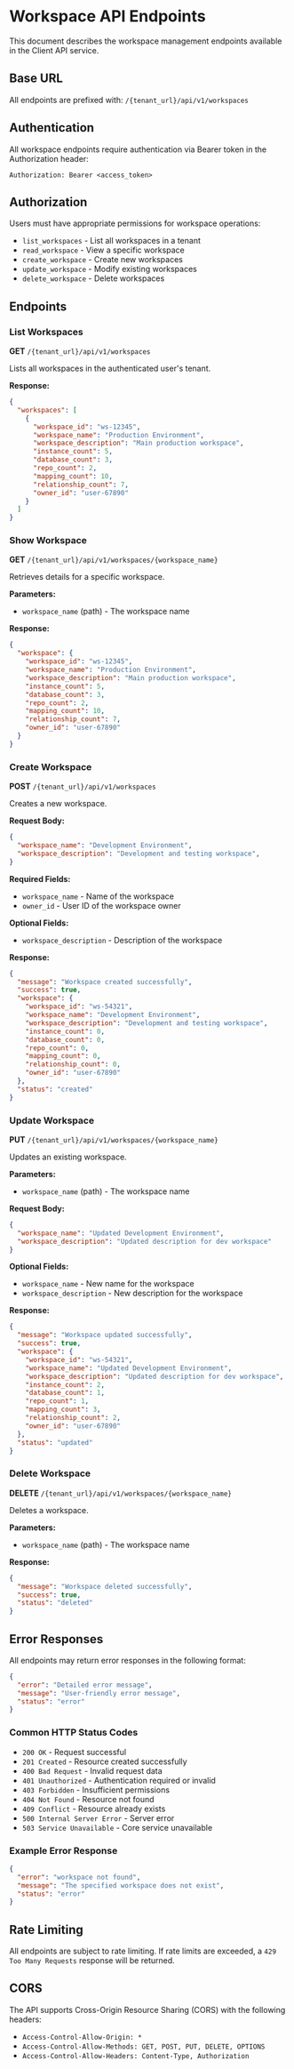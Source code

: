 # Workspace API Endpoints

This document describes the workspace management endpoints available in the Client API service.

## Base URL

All endpoints are prefixed with: `/{tenant_url}/api/v1/workspaces`

## Authentication

All workspace endpoints require authentication via Bearer token in the Authorization header:

```
Authorization: Bearer <access_token>
```

## Authorization

Users must have appropriate permissions for workspace operations:
- `list_workspaces` - List all workspaces in a tenant
- `read_workspace` - View a specific workspace 
- `create_workspace` - Create new workspaces
- `update_workspace` - Modify existing workspaces
- `delete_workspace` - Delete workspaces

## Endpoints

### List Workspaces

**GET** `/{tenant_url}/api/v1/workspaces`

Lists all workspaces in the authenticated user's tenant.

**Response:**
```json
{
  "workspaces": [
    {
      "workspace_id": "ws-12345",
      "workspace_name": "Production Environment",
      "workspace_description": "Main production workspace",
      "instance_count": 5,
      "database_count": 3,
      "repo_count": 2,
      "mapping_count": 10,
      "relationship_count": 7,
      "owner_id": "user-67890"
    }
  ]
}
```

### Show Workspace

**GET** `/{tenant_url}/api/v1/workspaces/{workspace_name}`

Retrieves details for a specific workspace.

**Parameters:**
- `workspace_name` (path) - The workspace name

**Response:**
```json
{
  "workspace": {
    "workspace_id": "ws-12345",
    "workspace_name": "Production Environment", 
    "workspace_description": "Main production workspace",
    "instance_count": 5,
    "database_count": 3,
    "repo_count": 2,
    "mapping_count": 10,
    "relationship_count": 7,
    "owner_id": "user-67890"
  }
}
```

### Create Workspace

**POST** `/{tenant_url}/api/v1/workspaces`

Creates a new workspace.

**Request Body:**
```json
{
  "workspace_name": "Development Environment",
  "workspace_description": "Development and testing workspace",
}
```

**Required Fields:**
- `workspace_name` - Name of the workspace
- `owner_id` - User ID of the workspace owner

**Optional Fields:**
- `workspace_description` - Description of the workspace

**Response:**
```json
{
  "message": "Workspace created successfully",
  "success": true,
  "workspace": {
    "workspace_id": "ws-54321",
    "workspace_name": "Development Environment",
    "workspace_description": "Development and testing workspace", 
    "instance_count": 0,
    "database_count": 0,
    "repo_count": 0,
    "mapping_count": 0,
    "relationship_count": 0,
    "owner_id": "user-67890"
  },
  "status": "created"
}
```

### Update Workspace

**PUT** `/{tenant_url}/api/v1/workspaces/{workspace_name}`

Updates an existing workspace.

**Parameters:**
- `workspace_name` (path) - The workspace name

**Request Body:**
```json
{
  "workspace_name": "Updated Development Environment",
  "workspace_description": "Updated description for dev workspace"
}
```

**Optional Fields:**
- `workspace_name` - New name for the workspace
- `workspace_description` - New description for the workspace

**Response:**
```json
{
  "message": "Workspace updated successfully",
  "success": true,
  "workspace": {
    "workspace_id": "ws-54321",
    "workspace_name": "Updated Development Environment",
    "workspace_description": "Updated description for dev workspace",
    "instance_count": 2,
    "database_count": 1,
    "repo_count": 1,
    "mapping_count": 3,
    "relationship_count": 2,
    "owner_id": "user-67890"
  },
  "status": "updated"
}
```

### Delete Workspace

**DELETE** `/{tenant_url}/api/v1/workspaces/{workspace_name}`

Deletes a workspace.

**Parameters:**
- `workspace_name` (path) - The workspace name

**Response:**
```json
{
  "message": "Workspace deleted successfully",
  "success": true,
  "status": "deleted"
}
```

## Error Responses

All endpoints may return error responses in the following format:

```json
{
  "error": "Detailed error message",
  "message": "User-friendly error message",
  "status": "error"
}
```

### Common HTTP Status Codes

- `200 OK` - Request successful
- `201 Created` - Resource created successfully
- `400 Bad Request` - Invalid request data
- `401 Unauthorized` - Authentication required or invalid
- `403 Forbidden` - Insufficient permissions
- `404 Not Found` - Resource not found
- `409 Conflict` - Resource already exists
- `500 Internal Server Error` - Server error
- `503 Service Unavailable` - Core service unavailable

### Example Error Response

```json
{
  "error": "workspace not found", 
  "message": "The specified workspace does not exist",
  "status": "error"
}
```

## Rate Limiting

All endpoints are subject to rate limiting. If rate limits are exceeded, a `429 Too Many Requests` response will be returned.

## CORS

The API supports Cross-Origin Resource Sharing (CORS) with the following headers:
- `Access-Control-Allow-Origin: *`
- `Access-Control-Allow-Methods: GET, POST, PUT, DELETE, OPTIONS`
- `Access-Control-Allow-Headers: Content-Type, Authorization` 